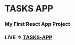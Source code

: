 # TASKS APP
### My First React App Project

### LIVE => [TASKS-APP](https://shiny-cocada-78f31c.netlify.app/)